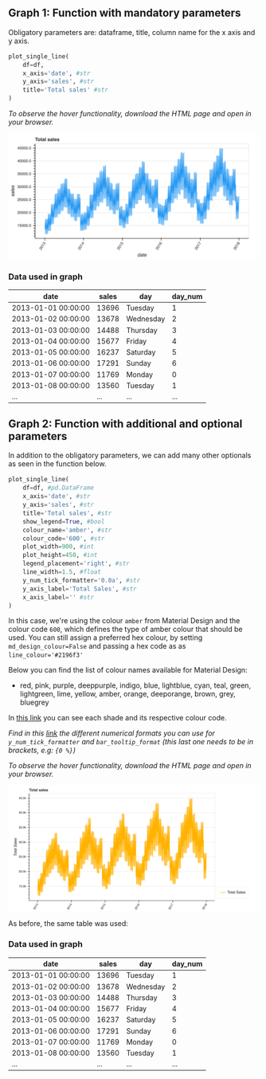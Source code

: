 ## Graph 1: Function with mandatory parameters

Obligatory parameters are: dataframe, title, column name for the x axis and y axis.

```python
plot_single_line(
    df=df,
    x_axis='date', #str
    y_axis='sales', #str
    title='Total sales' #str
)
```

_To observe the hover functionality, download the HTML page and open in your browser._

![dual_axis_multiple_bar_line_chart_basic text](../static/images/single_line_chart_basic.png)

### Data used in graph

| date                |   sales | day       |   day_num |
|---------------------|---------|-----------|-----------|
| 2013-01-01 00:00:00 |   13696 | Tuesday   |         1 |
| 2013-01-02 00:00:00 |   13678 | Wednesday |         2 |
| 2013-01-03 00:00:00 |   14488 | Thursday  |         3 |
| 2013-01-04 00:00:00 |   15677 | Friday    |         4 |
| 2013-01-05 00:00:00 |   16237 | Saturday  |         5 |
| 2013-01-06 00:00:00 |   17291 | Sunday    |         6 |
| 2013-01-07 00:00:00 |   11769 | Monday    |         0 |
| 2013-01-08 00:00:00 |   13560 | Tuesday   |         1 |
|...|...|...|...|



## Graph 2: Function with additional and optional parameters

In addition to the obligatory parameters, we can add many other optionals as seen in the function below.
```python
plot_single_line(
    df=df, #pd.DataFrame
    x_axis='date', #str
    y_axis='sales', #str
    title='Total sales', #str
    show_legend=True, #bool
    colour_name='amber', #str
    colour_code='600', #str
    plot_width=900, #int
    plot_height=450, #int
    legend_placement='right', #str
    line_width=1.5, #float
    y_num_tick_formatter='0.0a', #str
    y_axis_label='Total Sales', #str
    x_axis_label='' #str
)
```
In this case, we're using the colour `amber` from Material Design and the colour code `600`, which defines the type of 
amber colour that should be used. You can still assign a preferred hex colour, by setting `md_design_colour=False` and
passing a hex code as as `line_colour='#2196f3'`

Below you can find the list of colour names available for Material Design:
- red, pink, purple, deeppurple, indigo, blue, lightblue, cyan, teal, green, lightgreen, lime, yellow, amber, orange, 
deeporange, brown, grey, bluegrey


In [this link](https://material-ui.com/customization/color/#color-palette) you can see each shade and its respective 
colour code. 

_Find in this [link](https://bokeh.pydata.org/en/latest/docs/reference/models/formatters.html#bokeh.models.formatters.NumeralTickFormatter) 
the different numerical formats you can use for `y_num_tick_formatter` and `bar_tooltip_format` 
(this last one needs to be in brackets, e.g: `{0 %}`)_

_To observe the hover functionality, download the HTML page and open in your browser._

![dual_axis_multiple_bar_line_chart_extended](../static/images/single_line_chart_extended.png)

As before, the same table was used:

### Data used in graph

| date                |   sales | day       |   day_num |
|---------------------|---------|-----------|-----------|
| 2013-01-01 00:00:00 |   13696 | Tuesday   |         1 |
| 2013-01-02 00:00:00 |   13678 | Wednesday |         2 |
| 2013-01-03 00:00:00 |   14488 | Thursday  |         3 |
| 2013-01-04 00:00:00 |   15677 | Friday    |         4 |
| 2013-01-05 00:00:00 |   16237 | Saturday  |         5 |
| 2013-01-06 00:00:00 |   17291 | Sunday    |         6 |
| 2013-01-07 00:00:00 |   11769 | Monday    |         0 |
| 2013-01-08 00:00:00 |   13560 | Tuesday   |         1 |
|...|...|...|...|


